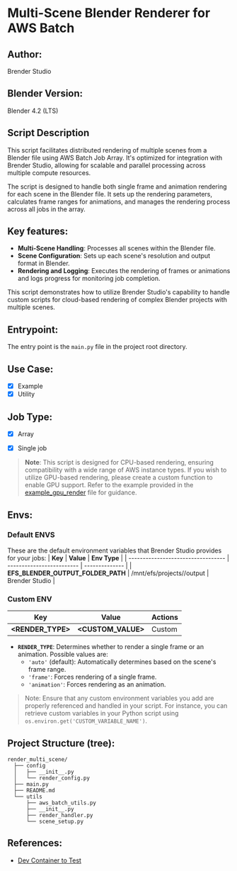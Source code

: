 # Multi-Scene Blender Renderer for AWS Batch


## Author:
Brender Studio

## Blender Version:
Blender 4.2 (LTS)

## Script Description
This script facilitates distributed rendering of multiple scenes from a Blender file using AWS Batch Job Array. It's optimized for integration with Brender Studio, allowing for scalable and parallel processing across multiple compute resources.

The script is designed to handle both single frame and animation rendering for each scene in the Blender file. It sets up the rendering parameters, calculates frame ranges for animations, and manages the rendering process across all jobs in the array.

## Key features:
- **Multi-Scene Handling**: Processes all scenes within the Blender file.
- **Scene Configuration**: Sets up each scene's resolution and output format in Blender.
- **Rendering and Logging**: Executes the rendering of frames or animations and logs progress for monitoring job completion.

This script demonstrates how to utilize Brender Studio's capability to handle custom scripts for cloud-based rendering of complex Blender projects with multiple scenes.

## Entrypoint:
The entry point is the `main.py` file in the project root directory.

## Use Case:
- [x] Example
- [x] Utility

## Job Type:
- [x] Array
- [x] Single job


> **Note**: This script is designed for CPU-based rendering, ensuring compatibility with a wide range of AWS instance types. If you wish to utilize GPU-based rendering, please create a custom function to enable GPU support. Refer to the example provided in the [example_gpu_render](/examples/single_scripts/example_gpu_render/render_gpu.py) file for guidance.

## Envs:

### Default ENVS
These are the default environment variables that Brender Studio provides for your jobs:
| **Key**                            | **Value**                 | **Env Type**   |
| ---------------------------------- | ------------------------- | -------------- |
| **EFS_BLENDER_OUTPUT_FOLDER_PATH** | /mnt/efs/projects//output | Brender Studio |



### Custom ENV
| **Key**                            | **Value**                 | **Actions** |
| ---------------------------------- | ------------------------- | ----------- |
| **<RENDER_TYPE>**                  | **<CUSTOM_VALUE>**        | Custom      |

- **`RENDER_TYPE`**: Determines whether to render a single frame or an animation. Possible values are:
  - `'auto'` (default): Automatically determines based on the scene's frame range.
  - `'frame'`: Forces rendering of a single frame.
  - `'animation'`: Forces rendering as an animation.


>Note: Ensure that any custom environment variables you add are properly referenced and handled in your script. For instance, you can retrieve custom variables in your Python script using `os.environ.get('CUSTOM_VARIABLE_NAME')`.


## Project Structure (tree):
```
render_multi_scene/
  ├── config
  │   ├── __init__.py
  │   └── render_config.py
  ├── main.py
  ├── README.md
  └── utils
      ├── aws_batch_utils.py
      ├── __init__.py
      ├── render_handler.py
      └── scene_setup.py
```

## References:
- [Dev Container to Test](https://github.com/Brender-Studio/brender-studio-devcontainer)

